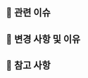 ## 📌 관련 이슈
<!-- 관련있는 이슈 번호(#000)을 적어주세요.
  해당 pull request merge와 함께 이슈를 닫으려면
  closed: #Issue_number를 적어주세요 -->

## 📌 변경 사항 및 이유
<!-- 변경한 내용과 그 이유를 적어주세요. -->

## 📌 참고 사항
<!-- 참고할 사항이 있다면 적어주세요. -->